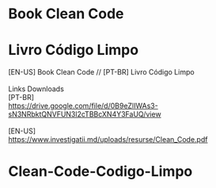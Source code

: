 # Book Clean Code
# Livro Código Limpo

[EN-US] Book Clean Code // [PT-BR] Livro Código Limpo
<br />
<br />
Links Downloads <br />
[PT-BR] <br />
https://drive.google.com/file/d/0B9eZlIWAs3-sN3NRbktQNVFUN3l2cTBBcXN4Y3FaUQ/view
<br />
<br />
[EN-US] <br />
https://www.investigatii.md/uploads/resurse/Clean_Code.pdf
# Clean-Code-Codigo-Limpo
